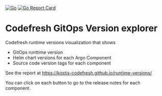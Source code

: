 [![Go](https://github.com/kostis-codefresh/runtime-versions/actions/workflows/go.yml/badge.svg)](https://github.com/kostis-codefresh/runtime-versions/actions/workflows/go.yml)
[![Go Report Card](https://goreportcard.com/badge/github.com/kostis-codefresh/runtime-versions)](https://goreportcard.com/report/github.com/kostis-codefresh/runtime-versions)

# Codefresh GitOps Version explorer

Codefresh runtime versions visualization that shows

* GitOps runttime version
* Helm chart versions for each Argo Component
* Source code version tags for each component

See the report at https://kostis-codefresh.github.io/runtime-versions/

You can click on each button to go to the release notes 
for each component.
